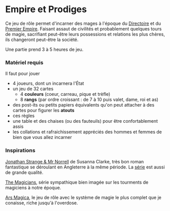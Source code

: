 # Empire et Prodiges

Ce jeu de rôle permet d'incarner des mages à l'époque du [Directoire](https://fr.wikipedia.org/wiki/Directoire) et du [Premier Empire](https://fr.wikipedia.org/wiki/Premier_Empire). Faisant assaut de civilités et probablement quelques tours de magie, sacrifiant peut-être leurs possessions et relations les plus chères, ils changeront peut-être la société.

Une partie prend 3 à 5 heures de jeu.

### Matériel requis

Il faut pour jouer

* 4 joueurs, dont un incarnera l'État
* un jeu de 32 cartes
  * 4 **couleurs** \(coeur, carreau, pique et trèfle\)
  * 8 **rangs** \(par ordre croissant : de 7 à 10 puis valet, dame, roi et as\)
* des post-its ou petits papiers équivalents qu'on peut attacher à des cartes pour figurer les **atouts**
* ces règles
* une table et des chaises \(ou des fauteuils\) pour être confortablement assis
* les collations et rafraichissement appréciés des hommes et femmes de bien que vous allez incarner

### Inspirations

[Jonathan Strange & Mr Norrell](https://fr.wikipedia.org/wiki/Jonathan_Strange_et_Mr_Norrell) de Susanna Clarke, très bon roman fantastique se déroulant en Angleterre à la même période. La [série](https://en.wikipedia.org/wiki/Jonathan_Strange_%26_Mr_Norrell_%28miniseries%29) est aussi de grande qualité.

[The Magicians](https://fr.wikipedia.org/wiki/The_Magicians), série sympathique bien imagée sur les tourments de magiciens à notre époque.

[Ars Magica](http://www.legrog.org/jeux/ars-magica), le jeu de rôle avec le système de magie le plus complet que je conaisse, riche jusqu'à l'overdose.

